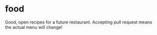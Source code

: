 food
====

Good, open recipes for a future restaurant. Accepting pull request means the actual menu will change!